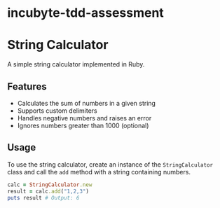 # incubyte-tdd-assessment
# String Calculator

A simple string calculator implemented in Ruby.

## Features

* Calculates the sum of numbers in a given string
* Supports custom delimiters
* Handles negative numbers and raises an error
* Ignores numbers greater than 1000 (optional)

## Usage

To use the string calculator, create an instance of the `StringCalculator` class and call the `add` method with a string containing numbers.

```ruby
calc = StringCalculator.new
result = calc.add("1,2,3")
puts result # Output: 6
